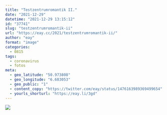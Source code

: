 ```yaml
---
title: "Testzentrumromantik II."
date: "2021-12-29"
datetime: "2021-12-29 13:15:12"
id: "37741"
slug: "testzentrumromantik-ii"
url: "https://eay.cc/2021/testzentrumromantik-ii/"
author: "eay"
format: "image"
categories:
  - 0815
tags:
  - coronavirus
  - fotos
meta:
  - geo_latitude: "50.973808"
  - geo_longitude: "6.683053"
  - geo_public: "1"
  - content_copy: "https://twitter.com/eay/status/1476163989369499654"
  - yourls_shorturl: "https://eay.li/3gd"
---
```


![](https://eay.cc/uploads/2021/testzentrumromantik-2.jpg)
